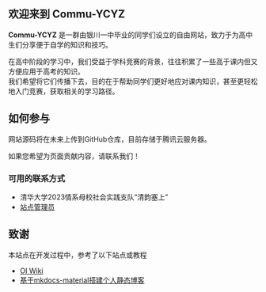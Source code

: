 ## 欢迎来到 **Commu-YCYZ**

**Commu-YCYZ** 是一群由银川一中毕业的同学们设立的自由网站，致力于为高中生们分享便于自学的知识和技巧。

在高中阶段的学习中，我们受益于学科竞赛的背景，往往积累了一些高于课内但又方便应用于高考的知识。  
我们希望将它们传播下去，目的在于帮助同学们更好地应对课内知识，甚至更轻松地入门竞赛，获取相关的学习路径。


## 如何参与

网站源码将在未来上传到GitHub仓库，目前存储于腾讯云服务器。

如果您希望为页面贡献内容，请联系我们！

### 可用的联系方式

- 清华大学2023情系母校社会实践支队“清韵塞上”
- [站点管理员](mailto:yangzheh22@mails.tsinghua.edu.cn)

## 致谢

本站点在开发过程中，参考了以下站点或教程

- [OI Wiki](https://oi-wiki.org/)
- [基于mkdocs-material搭建个人静态博客](https://cyent.github.io/markdown-with-mkdocs-material/)